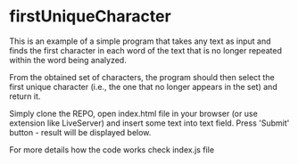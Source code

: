 # firstUniqueCharacter

This is an example of a simple program that takes any text as input and finds the first character in each word of the text that is no longer repeated within the word being analyzed.

From the obtained set of characters, the program should then select the first unique character (i.e., the one that no longer appears in the set) and return it.

Simply clone the REPO, open index.html file in your browser (or use extension like LiveServer) and insert some text into text field. Press 'Submit' button - result will be displayed below. 

For more details how the code works check index.js file